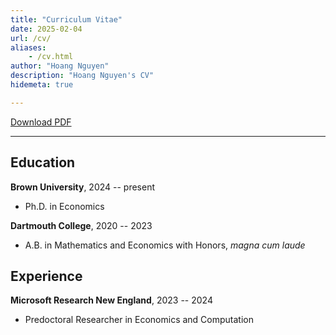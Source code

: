 ```yaml
---
title: "Curriculum Vitae"
date: 2025-02-04
url: /cv/
aliases:
    - /cv.html
author: "Hoang Nguyen"
description: "Hoang Nguyen's CV"
hidemeta: true

---
```


[Download PDF](../cv.pdf)


---
## Education

**Brown University**, 2024 -- present

+ Ph.D. in Economics

**Dartmouth College**, 2020 -- 2023

+ A.B. in Mathematics and Economics with Honors, *magna cum laude*


## Experience 

**Microsoft Research New England**, 2023 -- 2024

+ Predoctoral Researcher in Economics and Computation